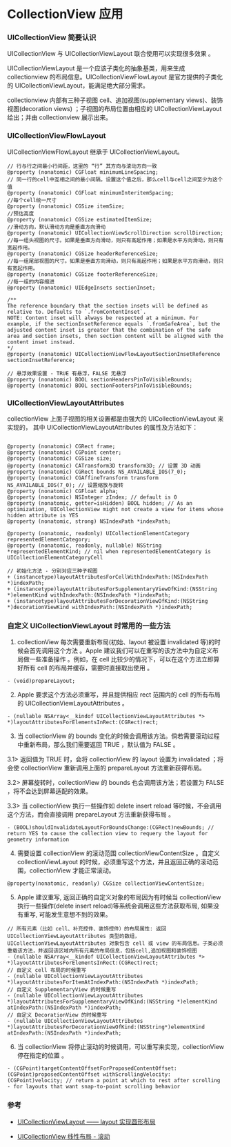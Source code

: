 # CollectionView 应用


### UICollectionView 简要认识
UICollectionView 与 UICollectionViewLayout 联合使用可以实现很多效果 。

UICollectionViewLayout 是一个应该子类化的抽象基类，用来生成 collectionview 的布局信息。UICollectionViewFlowLayout 是官方提供的子类化的 UICollectionViewLayout，能满足绝大部分需求。

collectionview 内部有三种子视图 cell、追加视图(supplementary views)、装饰视图(decoration views) ；子视图的布局位置由相应的 UICollectionViewLayout 给出；并由 collectionview 展示出来。

### UICollectionViewFlowLayout

UICollectionViewFlowLayout 继承于 UICollectionViewLayout。

```
// 行与行之间最小行间距，这里的 “行” 其方向与滚动方向一致
@property (nonatomic) CGFloat minimumLineSpacing;
// 同一行的cell中互相之间的最小间隔，设置这个值之后，那么cell与cell之间至少为这个值
@property (nonatomic) CGFloat minimumInteritemSpacing;
//每个cell统一尺寸
@property (nonatomic) CGSize itemSize;
//预估高度
@property (nonatomic) CGSize estimatedItemSize;
//滑动方向，默认滑动方向是垂直方向滑动
@property (nonatomic) UICollectionViewScrollDirection scrollDirection;
//每一组头视图的尺寸。如果是垂直方向滑动，则只有高起作用；如果是水平方向滑动，则只有宽起作用。
@property (nonatomic) CGSize headerReferenceSize;
//每一组尾部视图的尺寸。如果是垂直方向滑动，则只有高起作用；如果是水平方向滑动，则只有宽起作用。
@property (nonatomic) CGSize footerReferenceSize;
//每一组的内容缩进
@property (nonatomic) UIEdgeInsets sectionInset;

/**
The reference boundary that the section insets will be defined as relative to. Defaults to `.fromContentInset`.
NOTE: Content inset will always be respected at a minimum. For example, if the sectionInsetReference equals `.fromSafeArea`, but the adjusted content inset is greater that the combination of the safe area and section insets, then section content will be aligned with the content inset instead.
*/
@property (nonatomic) UICollectionViewFlowLayoutSectionInsetReference sectionInsetReference;

// 悬浮效果设置 - TRUE 有悬浮，FALSE 无悬浮
@property (nonatomic) BOOL sectionHeadersPinToVisibleBounds;
@property (nonatomic) BOOL sectionFootersPinToVisibleBounds;
```

### UICollectionViewLayoutAttributes

collectionView 上面子视图的相关设置都是由强大的 UICollectionViewLayout 来实现的，
其中 UICollectionViewLayoutAttributes 的属性及方法如下：


```

@property (nonatomic) CGRect frame;
@property (nonatomic) CGPoint center;
@property (nonatomic) CGSize size;
@property (nonatomic) CATransform3D transform3D; // 设置 3D 动画
@property (nonatomic) CGRect bounds NS_AVAILABLE_IOS(7_0);
@property (nonatomic) CGAffineTransform transform NS_AVAILABLE_IOS(7_0); // 设置缩放与旋转
@property (nonatomic) CGFloat alpha;
@property (nonatomic) NSInteger zIndex; // default is 0
@property (nonatomic, getter=isHidden) BOOL hidden; // As an optimization, UICollectionView might not create a view for items whose hidden attribute is YES
@property (nonatomic, strong) NSIndexPath *indexPath;

@property (nonatomic, readonly) UICollectionElementCategory representedElementCategory;
@property (nonatomic, readonly, nullable) NSString *representedElementKind; // nil when representedElementCategory is UICollectionElementCategoryCell

// 初始化方法 - 分别对应三种子视图
+ (instancetype)layoutAttributesForCellWithIndexPath:(NSIndexPath *)indexPath;
+ (instancetype)layoutAttributesForSupplementaryViewOfKind:(NSString *)elementKind withIndexPath:(NSIndexPath *)indexPath;
+ (instancetype)layoutAttributesForDecorationViewOfKind:(NSString *)decorationViewKind withIndexPath:(NSIndexPath *)indexPath;

```


### 自定义 UICollectionViewLayout 时常用的一些方法

1. collectionView 每次需要重新布局(初始、layout 被设置 invalidated 等)的时候会首先调用这个方法 。Apple 建议我们可以在重写的该方法中为自定义布局做一些准备操作 。例如，在 cell 比较少的情况下，可以在这个方法立即算好所有 cell 的布局并缓存，需要时直接取出使用 。

```
- (void)prepareLayout;
```

2. Apple 要求这个方法必须重写，并且提供相应 rect 范围内的 cell 的所有布局的 UICollectionViewLayoutAttributes 。

```
- (nullable NSArray<__kindof UICollectionViewLayoutAttributes *> *)layoutAttributesForElementsInRect:(CGRect)rect;
```

3. 当 collectionView 的 bounds 变化的时候会调用该方法。倘若需要滚动过程中重新布局，那么我们需要返回 TRUE ，默认值为 FALSE 。

  3.1> 返回值为 TRUE 时，会将 collectionView 的 layout 设置为 invalidated ；将会使 collectionView 重新调用上面的 prepareLayout 方法重新获得布局。

  3.2> 屏幕旋转时，collectionView 的 bounds 也会调用该方法；若设置为 FALSE ，将不会达到屏幕适配的效果。

  3.3> 当 collectionView 执行一些操作如 delete insert reload 等时候，不会调用这个方法，而会直接调用 prepareLayout 方法重新获得布局 。

```
- (BOOL)shouldInvalidateLayoutForBoundsChange:(CGRect)newBounds; // return YES to cause the collection view to requery the layout for geometry information
```

4. 需要设置 collectionView 的滚动范围 collectionViewContentSize 。自定义 collectionViewLayout 的时候，必须重写这个方法，并且返回正确的滚动范围，collectionView 才能正常滚动。

```
@property(nonatomic, readonly) CGSize collectionViewContentSize;
```

5. Apple 建议重写, 返回正确的自定义对象的布局因为有时候当 collectionView 执行一些操作(delete insert reload)等系统会调用这些方法获取布局, 如果没有重写, 可能发生意想不到的效果。

```
// 所有元素（比如 cell、补充控件、装饰控件）的布局属性: 返回 UICollectionViewLayoutAttributes 类型的数组，UICollectionViewLayoutAttributes 对象包含 cell 或 view 的布局信息。子类必须重载该方法，并返回该区域内所有元素的布局信息，包括cell,追加视图和装饰视图
- (nullable NSArray<__kindof UICollectionViewLayoutAttributes *> *)layoutAttributesForElementsInRect:(CGRect)rect;
// 自定义 cell 布局的时候重写
- (nullable UICollectionViewLayoutAttributes *)layoutAttributesForItemAtIndexPath:(NSIndexPath *)indexPath;
// 自定义 SupplementaryView 的时候重写
- (nullable UICollectionViewLayoutAttributes *)layoutAttributesForSupplementaryViewOfKind:(NSString *)elementKind atIndexPath:(NSIndexPath *)indexPath;
// 自定义 DecorationView 的时候重写
- (nullable UICollectionViewLayoutAttributes *)layoutAttributesForDecorationViewOfKind:(NSString*)elementKind atIndexPath:(NSIndexPath *)indexPath;
```

6. 当 collectionView 将停止滚动的时候调用，可以重写来实现，collectionView 停在指定的位置 。

```
- (CGPoint)targetContentOffsetForProposedContentOffset:(CGPoint)proposedContentOffset withScrollingVelocity:(CGPoint)velocity; // return a point at which to rest after scrolling - for layouts that want snap-to-point scrolling behavior
```

### 参考

* [UICollectionViewLayout —— layout 实现圆形布局](https://www.jianshu.com/p/c13ef47c55ff)

* [UICollectionView 线性布局 - 滚动](https://www.jianshu.com/p/57e3b96a5e9c)
